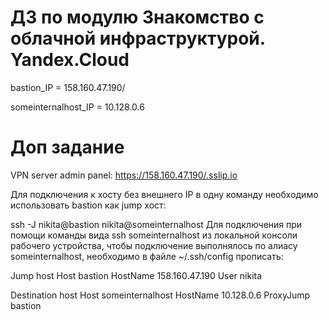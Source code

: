 # ДЗ по модулю Знакомство с облачной инфраструктурой. Yandex.Cloud
bastion_IP = 158.160.47.190/

someinternalhost_IP = 10.128.0.6

# Доп задание 
VPN server admin panel: https://158.160.47.190/.sslip.io

Для подключения к хосту без внешнего IP в одну команду необходимо использовать bastion как jump хост:

ssh -J nikita@bastion nikita@someinternalhost
Для подключения при помощи команды вида ssh someinternalhost из локальной консоли рабочего устройства, чтобы подключение выполнялось по алиасу someinternalhost, необходимо в файле ~/.ssh/config прописать:

Jump host
Host bastion
  HostName 158.160.47.190
  User nikita

Destination host
Host someinternalhost
    HostName 10.128.0.6
    ProxyJump bastion
